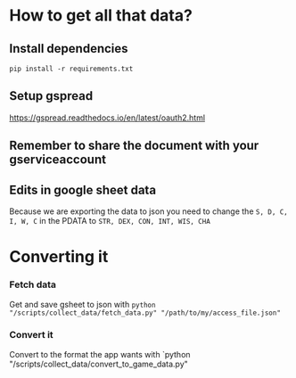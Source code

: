 # How to get all that data?

## Install dependencies
`pip install -r requirements.txt`

## Setup gspread
https://gspread.readthedocs.io/en/latest/oauth2.html

## Remember to share the document with your gserviceaccount

## Edits in google sheet data
Because we are exporting the data to json you need to change the
`S, D, C, I, W, C` in the PDATA to `STR, DEX, CON, INT, WIS, CHA`

# Converting it
### Fetch data

Get and save gsheet to json with `python "/scripts/collect_data/fetch_data.py" "/path/to/my/access_file.json"`

### Convert it
Convert to the format the app wants with `python "/scripts/collect_data/convert_to_game_data.py"